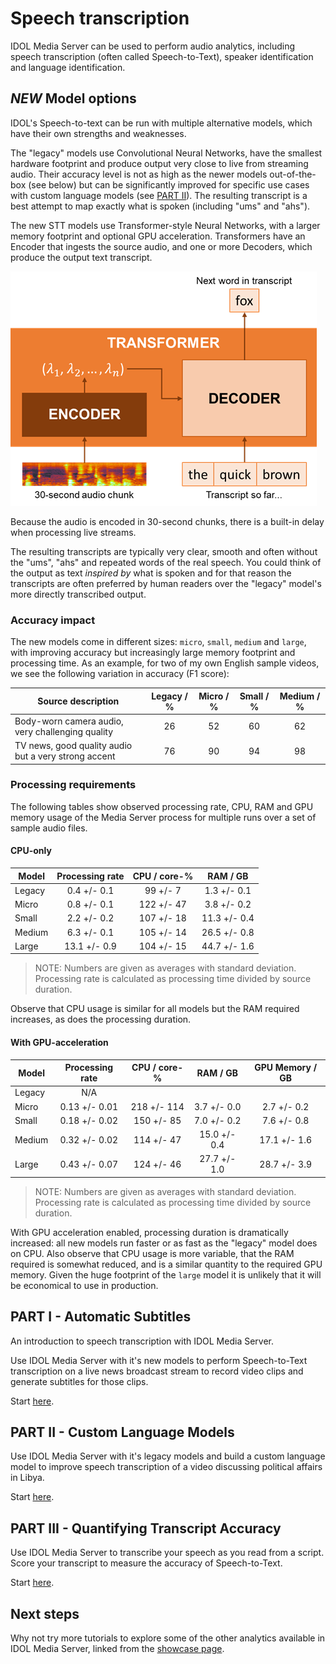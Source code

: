 # Speech transcription

IDOL Media Server can be used to perform audio analytics, including speech transcription (often called Speech-to-Text), speaker identification and language identification.

## *NEW* Model options

IDOL's Speech-to-text can be run with multiple alternative models, which have their own strengths and weaknesses.

The "legacy" models use Convolutional Neural Networks, have the smallest hardware footprint and produce output very close to live from streaming audio.  Their accuracy level is not as high as the newer models out-of-the-box (see below) but can be significantly improved for specific use cases with custom language models (see [PART II](#part-ii---custom-language-models)).  The resulting transcript is a best attempt to map exactly what is spoken (including "ums" and "ahs").

The new STT models use Transformer-style Neural Networks, with a larger memory footprint and optional GPU acceleration.  Transformers have an Encoder that ingests the source audio, and one or more Decoders, which produce the output text transcript.

![transformer-stt](figs/transformer-stt.png)

Because the audio is encoded in 30-second chunks, there is a built-in delay when processing live streams.

The resulting transcripts are typically very clear, smooth and often without the "ums", "ahs" and repeated words of the real speech.  You could think of the output as text *inspired by* what is spoken and for that reason the transcripts are often preferred by human readers over the "legacy" model's more directly transcribed output. 

### Accuracy impact

The new models come in different sizes: `micro`, `small`, `medium` and `large`, with improving accuracy but increasingly large memory footprint and processing time.  As an example, for two of my own English sample videos, we see the following variation in accuracy (F1 score):

Source description | Legacy / % | Micro / % | Small / % | Medium / %
--- | :---: | :---: | :---: | :---:
Body-worn camera audio, very challenging quality | 26 | 52 | 60 | 62
TV news, good quality audio but a very strong accent | 76 | 90 | 94 | 98

### Processing requirements

The following tables show observed processing rate, CPU, RAM and GPU memory usage of the Media Server process for multiple runs over a set of sample audio files.

#### CPU-only

Model | Processing rate | CPU / core-% | RAM / GB
--- | :---: | :---: | :---:
Legacy | 0.4 +/- 0.1 | 99 +/- 7 | 1.3 +/- 0.1
Micro | 0.8 +/- 0.1 | 122 +/- 47 | 3.8 +/- 0.2
Small | 2.2 +/- 0.2 | 107 +/- 18 | 11.3 +/- 0.4
Medium | 6.3 +/- 0.1 | 105 +/- 14 | 26.5 +/- 0.8
Large | 13.1 +/- 0.9 | 104 +/- 15 | 44.7 +/- 1.6

> NOTE: Numbers are given as averages with standard deviation.  Processing rate is calculated as processing time divided by source duration.

Observe that CPU usage is similar for all models but the RAM required increases, as does the processing duration.

#### With GPU-acceleration

Model | Processing rate | CPU / core-% | RAM / GB | GPU Memory / GB
--- | :---: | :---: | :---: | :---:
Legacy | N/A | | |
Micro | 0.13 +/- 0.01 | 218 +/- 114 | 3.7 +/- 0.0 | 2.7 +/- 0.2
Small | 0.18 +/- 0.02 | 150 +/- 85 | 7.0 +/- 0.2 | 7.6 +/- 0.8
Medium | 0.32 +/- 0.02 | 114 +/- 47 | 15.0 +/- 0.4 | 17.1 +/- 1.6
Large | 0.43 +/- 0.07 | 124 +/- 46 | 27.7 +/- 1.0 | 28.7 +/- 3.9

> NOTE: Numbers are given as averages with standard deviation.  Processing rate is calculated as processing time divided by source duration.

With GPU acceleration enabled, processing duration is dramatically increased: all new models run faster or as fast as the "legacy" model does on CPU.  Also observe that CPU usage is more variable, that the RAM required is somewhat reduced, and is a similar quantity to the required GPU memory.  Given the huge footprint of the `large` model it is unlikely that it will be economical to use in production.

## PART I - Automatic Subtitles

An introduction to speech transcription with IDOL Media Server.

Use IDOL Media Server with it's new models to perform Speech-to-Text transcription on a live news broadcast stream to record video clips and generate subtitles for those clips.

Start [here](PART_I.md).

## PART II - Custom Language Models

Use IDOL Media Server with it's legacy models and build a custom language model to improve speech transcription of a video discussing political affairs in Libya.

Start [here](PART_II.md).

## PART III - Quantifying Transcript Accuracy

Use IDOL Media Server to transcribe your speech as you read from a script.  Score your transcript to measure the accuracy of Speech-to-Text.

Start [here](PART_III.md).

<!-- TODO: ## PART IV - Multiple Languages

Use IDOL Media Server's Language Identification analysis engine in combination with Speech to Text to generate a transcript for a dialogue between the Canadian Prime Minister speaking French and a constituent speaking English.

Start [here](PART_IV.md). -->

## Next steps

Why not try more tutorials to explore some of the other analytics available in IDOL Media Server, linked from the [showcase page](../README.md).
